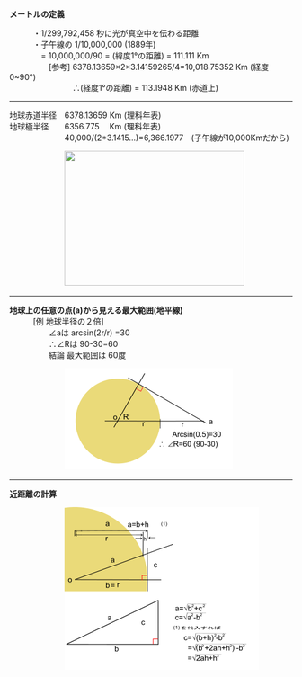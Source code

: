 <!-- <link href="markdown.css" rel="stylesheet"></link> -->
  
<b>メートルの定義</b>  

　　　・1/299,792,458 秒に光が真空中を伝わる距離  
　　　・子午線の 1/10,000,000  (1889年)  
　　　　=  10,000,000/90 = (緯度1°の距離) = 111.111 Km  
　　　　　[参考] 6378.13659×2×3.14159265/4=10,018.75352 Km (経度0~90°)  
　　　　　　　　∴(経度1°の距離) = 113.1948 Km (赤道上)  

------------
  
 地球赤道半径　6378.13659 Km (理科年表)  
 地球極半径　　6356.775　 Km (理科年表)  
　　　　　　　40,000/(2*3.1415...)=6,366.1977　(子午線が10,000Kmだから)  
       
　　　　　　　<img src=https://weblio.hs.llnwd.net/e7/img/dict/sgkdj/images/103070.jpg width=320 height=240>  

------------
  
<b>地球上の任意の点(a)から見える最大範囲(地平線)</b>  
　　　[例 地球半径の２倍]  
　　　　　∠aは arcsin(2r/r) =30  
　　　　　∴∠Rは 90-30=60  
　　　　　結論 最大範囲は 60度  
     
　　　　　　　![](https://github.com/tomog/mdwiki/blob/main/img/%E5%9C%B0%E7%90%83.png?raw=true)  

------------

<b>近距離の計算</b>

　　　　　　　![](https://github.com/tomog/mdwiki/blob/main/img/%E4%B8%89%E8%A7%92.png?raw=true)  

